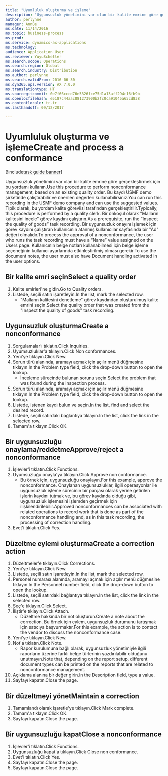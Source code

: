 ```yaml
---
title: "Uyumluluk oluşturma ve işleme"
description: "Uygunsuzluk yönetimini var olan bir kalite emrine göre gerçekleştirmek için bu yordamı kullanın."
author: perlynne
manager: AnnBe
ms.date: 11/14/2016
ms.topic: business-process
ms.prod: 
ms.service: dynamics-ax-applications
ms.technology: 
audience: Application User
ms.reviewer: YuyuScheller
ms.search.scope: Operations
ms.search.region: Global
ms.search.industry: Distribution
ms.author: perlynne
ms.search.validFrom: 2016-06-30
ms.dyn365.ops.version: AX 7.0.0
ms.translationtype: HT
ms.sourcegitcommit: 0e7f66cccd76e5326fce75d1a13aff294c16fb9b
ms.openlocfilehash: e5187c44aac881273900b2fc0ca91045a65cd838
ms.contentlocale: tr-tr
ms.lasthandoff: 09/12/2017

---
```

# <a name="create-and-process-a-conformance"></a><span data-ttu-id="1b2cb-103">Uyumluluk oluşturma ve işleme</span><span class="sxs-lookup"><span data-stu-id="1b2cb-103">Create and process a conformance</span></span>

[!include[task guide banner](../../includes/task-guide-banner.md)]

<span data-ttu-id="1b2cb-104">Uygunsuzluk yönetimini var olan bir kalite emrine göre gerçekleştirmek için bu yordamı kullanın.</span><span class="sxs-lookup"><span data-stu-id="1b2cb-104">Use this procedure to perform nonconformance management, based on an existing quality order.</span></span> <span data-ttu-id="1b2cb-105">Bu kaydı USMF demo şirketinde çalıştırabilir ve önerilen değerleri kullanabilirsiniz.</span><span class="sxs-lookup"><span data-stu-id="1b2cb-105">You can run this recording in the USMF demo company and can use the suggested values.</span></span> <span data-ttu-id="1b2cb-106">Tipik olarak, bu yordam kalite görevlisi tarafından gerçekleştirilir.</span><span class="sxs-lookup"><span data-stu-id="1b2cb-106">Typically, this procedure is performed by a quality clerk.</span></span>  <span data-ttu-id="1b2cb-107">Bir önkoşul olarak "Malların kalitesini incele" görev kaydını çalıştırın.</span><span class="sxs-lookup"><span data-stu-id="1b2cb-107">As a prerequisite, run the “Inspect the quality of goods” task recording.</span></span> <span data-ttu-id="1b2cb-108">Bir uygunsuzluk onayını işlemek için görev kaydını çalıştıran kullanıcının atanmış kullanıcılar sayfasında bir "Ad" değeri olmalıdır.</span><span class="sxs-lookup"><span data-stu-id="1b2cb-108">To process the approval of a nonconformance, the user who runs the task recording must have a “Name” value assigned on the Users page.</span></span> <span data-ttu-id="1b2cb-109">Kullanıcının belge notları kullanabilmesi için belge işleme seçeneğinin kullanıcı ayarlarında etkinleştirilmiş olması gerekir.</span><span class="sxs-lookup"><span data-stu-id="1b2cb-109">To use the document notes, the user must also have Document handling activated in the user options.</span></span>


## <a name="select-a-quality-order"></a><span data-ttu-id="1b2cb-110">Bir kalite emri seçin</span><span class="sxs-lookup"><span data-stu-id="1b2cb-110">Select a quality order</span></span>
1. <span data-ttu-id="1b2cb-111">Kalite emirleri'ne gidin.</span><span class="sxs-lookup"><span data-stu-id="1b2cb-111">Go to Quality orders.</span></span>
2. <span data-ttu-id="1b2cb-112">Listede, seçili satırı işaretleyin.</span><span class="sxs-lookup"><span data-stu-id="1b2cb-112">In the list, mark the selected row.</span></span>
    * <span data-ttu-id="1b2cb-113">"Malların kalitesini denetleme" görev kaydından oluşturulmuş kalite emrini seçin.</span><span class="sxs-lookup"><span data-stu-id="1b2cb-113">Select the quality order that was created from the "Inspect the quality of goods" task recording.</span></span>  

## <a name="create-a-nonconformance"></a><span data-ttu-id="1b2cb-114">Uygunsuzluk oluşturma</span><span class="sxs-lookup"><span data-stu-id="1b2cb-114">Create a nonconformance</span></span>
1. <span data-ttu-id="1b2cb-115">Sorgulamalar’ı tıklatın.</span><span class="sxs-lookup"><span data-stu-id="1b2cb-115">Click Inquiries.</span></span>
2. <span data-ttu-id="1b2cb-116">Uyumsuzluklar'a tıklayın.</span><span class="sxs-lookup"><span data-stu-id="1b2cb-116">Click Non conformances.</span></span>
3. <span data-ttu-id="1b2cb-117">Yeni'ye tıklayın.</span><span class="sxs-lookup"><span data-stu-id="1b2cb-117">Click New.</span></span>
4. <span data-ttu-id="1b2cb-118">Sorun türü alanında, aramayı açmak için açılır menü düğmesine tıklayın.</span><span class="sxs-lookup"><span data-stu-id="1b2cb-118">In the Problem type field, click the drop-down button to open the lookup.</span></span>
    * <span data-ttu-id="1b2cb-119">İnceleme sürecinde bulunan sorunu seçin.</span><span class="sxs-lookup"><span data-stu-id="1b2cb-119">Select the problem that was found during the inspection process.</span></span>  
5. <span data-ttu-id="1b2cb-120">Sorun türü alanında, aramayı açmak için açılır menü düğmesine tıklayın.</span><span class="sxs-lookup"><span data-stu-id="1b2cb-120">In the Problem type field, click the drop-down button to open the lookup.</span></span>
6. <span data-ttu-id="1b2cb-121">Listede, istenen kaydı bulun ve seçin.</span><span class="sxs-lookup"><span data-stu-id="1b2cb-121">In the list, find and select the desired record.</span></span>
7. <span data-ttu-id="1b2cb-122">Listede, seçili satırdaki bağlantıya tıklayın.</span><span class="sxs-lookup"><span data-stu-id="1b2cb-122">In the list, click the link in the selected row.</span></span>
8. <span data-ttu-id="1b2cb-123">Tamam'a tıklayın.</span><span class="sxs-lookup"><span data-stu-id="1b2cb-123">Click OK.</span></span>

## <a name="approvereject-a-nonconformance"></a><span data-ttu-id="1b2cb-124">Bir uygunsuzluğu onaylama/reddetme</span><span class="sxs-lookup"><span data-stu-id="1b2cb-124">Approve/reject a nonconformance</span></span>
1. <span data-ttu-id="1b2cb-125">İşlevler'i tıklatın.</span><span class="sxs-lookup"><span data-stu-id="1b2cb-125">Click Functions.</span></span>
2. <span data-ttu-id="1b2cb-126">Uyumsuzluğu onayla'ya tıklayın.</span><span class="sxs-lookup"><span data-stu-id="1b2cb-126">Click Approve non conformance.</span></span>
    * <span data-ttu-id="1b2cb-127">Bu örnek için, uygunsuzluğu onaylayın.</span><span class="sxs-lookup"><span data-stu-id="1b2cb-127">For this example, approve the nonconformance.</span></span> <span data-ttu-id="1b2cb-128">Onaylanan uygunsuzluklar, ilgili operasyonlar ile uygunsuzluk işleme sürecinin bir parçası olarak yerine getirilen işlerin kaydını tutmak ve, bu görev kaydında olduğu gibi, uygunsuzluk işlemesini işlemden geçirmek için ilişkilendirilebilir.</span><span class="sxs-lookup"><span data-stu-id="1b2cb-128">Approved nonconformances can be associated with related operations to record work that is done as part of the nonconformance handling and, as in this task recording, the processing of correction handling.</span></span>  
3. <span data-ttu-id="1b2cb-129">Evet'i tıklatın.</span><span class="sxs-lookup"><span data-stu-id="1b2cb-129">Click Yes.</span></span>

## <a name="create-a-correction-action"></a><span data-ttu-id="1b2cb-130">Düzeltme eylemi oluşturma</span><span class="sxs-lookup"><span data-stu-id="1b2cb-130">Create a correction action</span></span>
1. <span data-ttu-id="1b2cb-131">Düzeltmeler'e tıklayın.</span><span class="sxs-lookup"><span data-stu-id="1b2cb-131">Click Corrections.</span></span>
2. <span data-ttu-id="1b2cb-132">Yeni'ye tıklayın.</span><span class="sxs-lookup"><span data-stu-id="1b2cb-132">Click New.</span></span>
3. <span data-ttu-id="1b2cb-133">Listede, seçili satırı işaretleyin.</span><span class="sxs-lookup"><span data-stu-id="1b2cb-133">In the list, mark the selected row.</span></span>
4. <span data-ttu-id="1b2cb-134">Personel numarası alanında, aramayı açmak için açılır menü düğmesine tıklayın.</span><span class="sxs-lookup"><span data-stu-id="1b2cb-134">In the Personnel number field, click the drop-down button to open the lookup.</span></span>
5. <span data-ttu-id="1b2cb-135">Listede, seçili satırdaki bağlantıya tıklayın.</span><span class="sxs-lookup"><span data-stu-id="1b2cb-135">In the list, click the link in the selected row.</span></span>
6. <span data-ttu-id="1b2cb-136">Seç'e tıklayın.</span><span class="sxs-lookup"><span data-stu-id="1b2cb-136">Click Select.</span></span>
7. <span data-ttu-id="1b2cb-137">İliştir'e tıklayın.</span><span class="sxs-lookup"><span data-stu-id="1b2cb-137">Click Attach.</span></span>
    * <span data-ttu-id="1b2cb-138">Düzeltme hakkında bir not oluşturun.</span><span class="sxs-lookup"><span data-stu-id="1b2cb-138">Create a note about the correction.</span></span> <span data-ttu-id="1b2cb-139">Bu örnek için eylem, uygunsuzluk durumunu tartışmak için satıcıya başvurmaktır.</span><span class="sxs-lookup"><span data-stu-id="1b2cb-139">For this example, the action is to contact the vendor to discuss the nonconformance case.</span></span>  
8. <span data-ttu-id="1b2cb-140">Yeni'ye tıklayın.</span><span class="sxs-lookup"><span data-stu-id="1b2cb-140">Click New.</span></span>
9. <span data-ttu-id="1b2cb-141">Not'a tıklatın.</span><span class="sxs-lookup"><span data-stu-id="1b2cb-141">Click Note.</span></span>
    * <span data-ttu-id="1b2cb-142">Rapor kurulumuna bağlı olarak, uygunsuzluk yönetimiyle ilgili raporların üzerine farklı belge türlerinin yazdırılabilir olduğunu unutmayın.</span><span class="sxs-lookup"><span data-stu-id="1b2cb-142">Note that, depending on the report setup, different document types can be printed on the reports that are related to nonconformance management.</span></span>  
10. <span data-ttu-id="1b2cb-143">Açıklama alanına bir değer girin.</span><span class="sxs-lookup"><span data-stu-id="1b2cb-143">In the Description field, type a value.</span></span>
11. <span data-ttu-id="1b2cb-144">Sayfayı kapatın.</span><span class="sxs-lookup"><span data-stu-id="1b2cb-144">Close the page.</span></span>

## <a name="maintain-a-correction"></a><span data-ttu-id="1b2cb-145">Bir düzeltmeyi yönet</span><span class="sxs-lookup"><span data-stu-id="1b2cb-145">Maintain a correction</span></span>
1. <span data-ttu-id="1b2cb-146">Tamamlandı olarak işaretle'ye tıklayın.</span><span class="sxs-lookup"><span data-stu-id="1b2cb-146">Click Mark complete.</span></span>
2. <span data-ttu-id="1b2cb-147">Tamam'a tıklayın.</span><span class="sxs-lookup"><span data-stu-id="1b2cb-147">Click OK.</span></span>
3. <span data-ttu-id="1b2cb-148">Sayfayı kapatın.</span><span class="sxs-lookup"><span data-stu-id="1b2cb-148">Close the page.</span></span>

## <a name="close-a-nonconformance"></a><span data-ttu-id="1b2cb-149">Bir uygunsuzluğu kapat</span><span class="sxs-lookup"><span data-stu-id="1b2cb-149">Close a nonconformance</span></span>
1. <span data-ttu-id="1b2cb-150">İşlevler'i tıklatın.</span><span class="sxs-lookup"><span data-stu-id="1b2cb-150">Click Functions.</span></span>
2. <span data-ttu-id="1b2cb-151">Uygunsuzluğu kapat'a tıklayın.</span><span class="sxs-lookup"><span data-stu-id="1b2cb-151">Click Close non conformance.</span></span>
3. <span data-ttu-id="1b2cb-152">Evet'i tıklatın.</span><span class="sxs-lookup"><span data-stu-id="1b2cb-152">Click Yes.</span></span>
4. <span data-ttu-id="1b2cb-153">Sayfayı kapatın.</span><span class="sxs-lookup"><span data-stu-id="1b2cb-153">Close the page.</span></span>
5. <span data-ttu-id="1b2cb-154">Sayfayı kapatın.</span><span class="sxs-lookup"><span data-stu-id="1b2cb-154">Close the page.</span></span>

